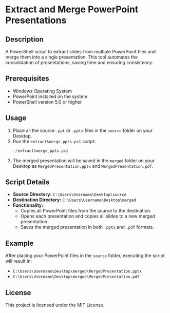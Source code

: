 
# Extract and Merge PowerPoint Presentations

## Description
A PowerShell script to extract slides from multiple PowerPoint files and merge them into a single presentation. This tool automates the consolidation of presentations, saving time and ensuring consistency.

## Prerequisites
- Windows Operating System
- PowerPoint installed on the system
- PowerShell version 5.0 or higher

## Usage
1. Place all the source `.ppt` or `.pptx` files in the `source` folder on your Desktop.
2. Run the `extract&merge_ppts.ps1` script:
   ```powershell
   ./extract&merge_ppts.ps1
   ```
3. The merged presentation will be saved in the `merged` folder on your Desktop as `MergedPresentation.pptx` and `MergedPresentation.pdf`.

## Script Details
- **Source Directory:** `C:\Users\Username\Desktop\source`
- **Destination Directory:** `C:\Users\Username\Desktop\merged`
- **Functionality:**
  - Copies all PowerPoint files from the source to the destination.
  - Opens each presentation and copies all slides to a new merged presentation.
  - Saves the merged presentation in both `.pptx` and `.pdf` formats.

## Example
After placing your PowerPoint files in the `source` folder, executing the script will result in:
- `C:\Users\Username\Desktop\merged\MergedPresentation.pptx`
- `C:\Users\Username\Desktop\merged\MergedPresentation.pdf`

## License
This project is licensed under the MIT License.
